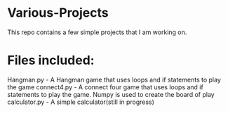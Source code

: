 # Various-Projects

This repo contains a few simple projects that I am working on. 

# Files included:
  Hangman.py - A Hangman game that uses loops and if statements to play the game
  connect4.py - A connect four game that uses loops and if statements to play the game. Numpy is used to create the board of play
  calculator.py - A simple calculator(still in progress)
